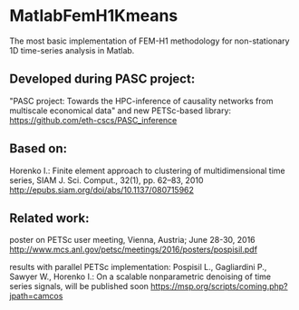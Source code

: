 # MatlabFemH1Kmeans

The most basic implementation of FEM-H1 methodology for non-stationary 1D time-series analysis in Matlab.


## Developed during PASC project:

"PASC project: Towards the HPC-inference of causality networks from multiscale economical data"
and new PETSc-based library:
https://github.com/eth-cscs/PASC_inference


## Based on:

Horenko I.: Finite element approach to clustering of multidimensional time series, SIAM J. Sci. Comput., 32(1), pp. 62–83, 2010
http://epubs.siam.org/doi/abs/10.1137/080715962


## Related work:

poster on PETSc user meeting, Vienna, Austria; June 28-30, 2016
http://www.mcs.anl.gov/petsc/meetings/2016/posters/pospisil.pdf


results with parallel PETSc implementation: 
Pospisil L., Gagliardini P., Sawyer W., Horenko I.: On a scalable nonparametric denoising of time series signals, will be published soon
https://msp.org/scripts/coming.php?jpath=camcos
